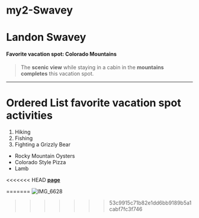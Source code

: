 # my2-Swavey

# Landon Swavey<br>
#### Favorite vacation spot: Colorado Mountains
>The **scenic** **view** while staying in a cabin in the **mountains**<br>
>**completes** this vacation spot. 

---

# Ordered List favorite vacation spot activities
1. Hiking
2. Fishing
3. Fighting a Grizzly Bear
- Rocky Mountain Oysters
- Colorado Style Pizza
- Lamb

<<<<<<< HEAD
**[page](MyStats.md)**

=======
![IMG_6628](https://github.com/LSwavey/my2-Swavey/assets/99366342/0207cc1f-8081-4cef-9ce8-7993bfca1556)
>>>>>>> 53c9915c71b82e1dd6bb9189b5a1cabf7fc3f746

